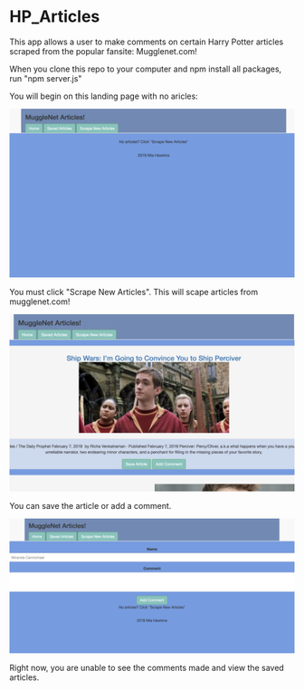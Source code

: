 # HP_Articles
This app allows a user to make comments on certain Harry Potter articles scraped from the popular fansite: Mugglenet.com!


When you clone this repo to your computer and npm install all packages, run "npm server.js"

You will begin on this landing page with no aricles:

![Alt text](/public/assets/images/landingPage.png?raw=true "Landing Page")

You must click "Scrape New Articles". This will scape articles from mugglenet.com!

![Alt text](/public/assets/images/articlePage.png?raw=true "Article Page")

You can save the article or add a comment.

![Alt text](/public/assets/images/commentPage.png?raw=true "Comment Page")

Right now, you are unable to see the comments made and view the saved articles. 